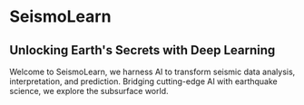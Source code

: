# SeismoLearn
## Unlocking Earth's Secrets with Deep Learning
Welcome to SeismoLearn, we harness AI to transform seismic data analysis, interpretation, and prediction. Bridging cutting-edge AI with earthquake science, we explore the subsurface world.
